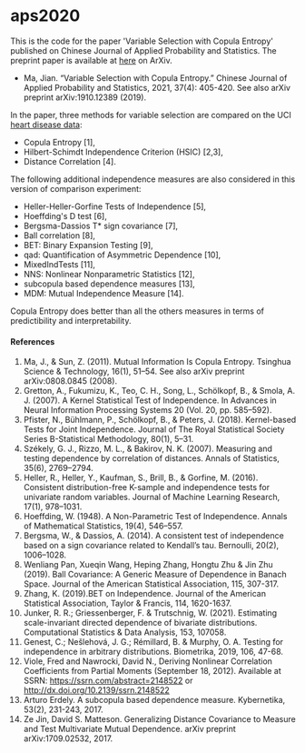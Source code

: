 # aps2020
This is the code for the paper 'Variable Selection with Copula Entropy' published on Chinese Journal of Applied Probability and Statistics. The preprint paper is available at [here](https://arxiv.org/abs/1910.12389) on ArXiv.

* Ma, Jian. “Variable Selection with Copula Entropy.” Chinese Journal of Applied Probability and Statistics, 2021, 37(4): 405-420. See also arXiv preprint arXiv:1910.12389 (2019).

In the paper, three methods for variable selection are compared on the UCI [heart disease data](http://archive.ics.uci.edu/ml/datasets/heart+disease):
* Copula Entropy [1],
* Hilbert-Schimdt Independence Criterion (HSIC) [2,3],
* Distance Correlation [4].

 The following additional independence measures are also considered in this version of comparison experiment:
* Heller-Heller-Gorfine Tests of Independence [5],
* Hoeffding's D test [6],
* Bergsma-Dassios T* sign covariance [7],
* Ball correlation [8],
* BET: Binary Expansion Testing [9],
* qad: Quantification of Asymmetric Dependence [10],
* MixedIndTests [11],
* NNS: Nonlinear Nonparametric Statistics [12],
* subcopula based dependence measures [13],
* MDM: Mutual Independence Measure [14].

Copula Entropy does better than all the others measures in terms of predictibility and interpretability.

#### References
1. Ma, J., & Sun, Z. (2011). Mutual Information Is Copula Entropy. Tsinghua Science & Technology, 16(1), 51–54. See also arXiv preprint arXiv:0808.0845 (2008).
2. Gretton, A., Fukumizu, K., Teo, C. H., Song, L., Schölkopf, B., & Smola, A. J. (2007). A Kernel Statistical Test of Independence. In Advances in Neural Information Processing Systems 20 (Vol. 20, pp. 585–592).
3. Pfister, N., Bühlmann, P., Schölkopf, B., & Peters, J. (2018). Kernel-based Tests for Joint Independence. Journal of The Royal Statistical Society Series B-Statistical Methodology, 80(1), 5–31.
4. Székely, G. J., Rizzo, M. L., & Bakirov, N. K. (2007). Measuring and testing dependence by correlation of distances. Annals of Statistics, 35(6), 2769–2794.
5. Heller, R., Heller, Y., Kaufman, S., Brill, B., & Gorfine, M. (2016). Consistent distribution-free K-sample and independence tests for univariate random variables. Journal of Machine Learning Research, 17(1), 978–1031.
6. Hoeffding, W. (1948). A Non-Parametric Test of Independence. Annals of Mathematical Statistics, 19(4), 546–557.
7. Bergsma, W., & Dassios, A. (2014). A consistent test of independence based on a sign covariance related to Kendall’s tau. Bernoulli, 20(2), 1006–1028.
8. Wenliang Pan, Xueqin Wang, Heping Zhang, Hongtu Zhu & Jin Zhu (2019). Ball Covariance: A Generic Measure of Dependence in Banach Space. Journal of the American Statistical Association, 115, 307-317.
9. Zhang, K. (2019).BET on Independence. Journal of the American Statistical Association, Taylor & Francis, 114, 1620-1637.
10. Junker, R. R.; Griessenberger, F. & Trutschnig, W. (2021). Estimating scale-invariant directed dependence of bivariate distributions. Computational Statistics & Data Analysis, 153, 107058.
11. Genest, C.; Nešlehová, J. G.; Rémillard, B. & Murphy, O. A. Testing for independence in arbitrary distributions. Biometrika, 2019, 106, 47-68.
12. Viole, Fred and Nawrocki, David N., Deriving Nonlinear Correlation Coefficients from Partial Moments (September 18, 2012). Available at SSRN: https://ssrn.com/abstract=2148522 or http://dx.doi.org/10.2139/ssrn.2148522
13. Arturo Erdely. A subcopula based dependence measure. Kybernetika, 53(2), 231-243, 2017.
14. Ze Jin, David S. Matteson. Generalizing Distance Covariance to Measure and Test Multivariate Mutual Dependence. arXiv preprint arXiv:1709.02532, 2017.
